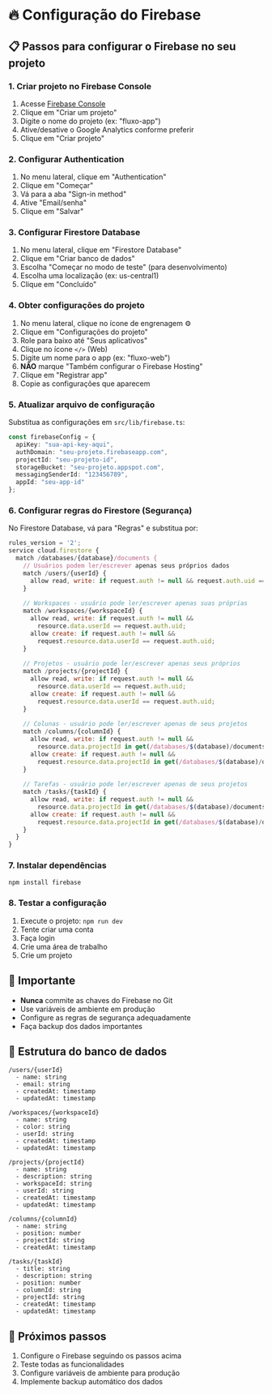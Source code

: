 # 🔥 Configuração do Firebase

## 📋 Passos para configurar o Firebase no seu projeto

### 1. **Criar projeto no Firebase Console**
1. Acesse [Firebase Console](https://console.firebase.google.com/)
2. Clique em "Criar um projeto"
3. Digite o nome do projeto (ex: "fluxo-app")
4. Ative/desative o Google Analytics conforme preferir
5. Clique em "Criar projeto"

### 2. **Configurar Authentication**
1. No menu lateral, clique em "Authentication"
2. Clique em "Começar"
3. Vá para a aba "Sign-in method"
4. Ative "Email/senha"
5. Clique em "Salvar"

### 3. **Configurar Firestore Database**
1. No menu lateral, clique em "Firestore Database"
2. Clique em "Criar banco de dados"
3. Escolha "Começar no modo de teste" (para desenvolvimento)
4. Escolha uma localização (ex: us-central1)
5. Clique em "Concluído"

### 4. **Obter configurações do projeto**
1. No menu lateral, clique no ícone de engrenagem ⚙️
2. Clique em "Configurações do projeto"
3. Role para baixo até "Seus aplicativos"
4. Clique no ícone `</>` (Web)
5. Digite um nome para o app (ex: "fluxo-web")
6. **NÃO** marque "Também configurar o Firebase Hosting"
7. Clique em "Registrar app"
8. Copie as configurações que aparecem

### 5. **Atualizar arquivo de configuração**
Substitua as configurações em `src/lib/firebase.ts`:

```typescript
const firebaseConfig = {
  apiKey: "sua-api-key-aqui",
  authDomain: "seu-projeto.firebaseapp.com",
  projectId: "seu-projeto-id",
  storageBucket: "seu-projeto.appspot.com",
  messagingSenderId: "123456789",
  appId: "seu-app-id"
};
```

### 6. **Configurar regras do Firestore (Segurança)**
No Firestore Database, vá para "Regras" e substitua por:

```javascript
rules_version = '2';
service cloud.firestore {
  match /databases/{database}/documents {
    // Usuários podem ler/escrever apenas seus próprios dados
    match /users/{userId} {
      allow read, write: if request.auth != null && request.auth.uid == userId;
    }
    
    // Workspaces - usuário pode ler/escrever apenas suas próprias
    match /workspaces/{workspaceId} {
      allow read, write: if request.auth != null && 
        resource.data.userId == request.auth.uid;
      allow create: if request.auth != null && 
        request.resource.data.userId == request.auth.uid;
    }
    
    // Projetos - usuário pode ler/escrever apenas seus próprios
    match /projects/{projectId} {
      allow read, write: if request.auth != null && 
        resource.data.userId == request.auth.uid;
      allow create: if request.auth != null && 
        request.resource.data.userId == request.auth.uid;
    }
    
    // Colunas - usuário pode ler/escrever apenas de seus projetos
    match /columns/{columnId} {
      allow read, write: if request.auth != null && 
        resource.data.projectId in get(/databases/$(database)/documents/projects/$(resource.data.projectId)).data.userId == request.auth.uid;
      allow create: if request.auth != null && 
        request.resource.data.projectId in get(/databases/$(database)/documents/projects/$(request.resource.data.projectId)).data.userId == request.auth.uid;
    }
    
    // Tarefas - usuário pode ler/escrever apenas de seus projetos
    match /tasks/{taskId} {
      allow read, write: if request.auth != null && 
        resource.data.projectId in get(/databases/$(database)/documents/projects/$(resource.data.projectId)).data.userId == request.auth.uid;
      allow create: if request.auth != null && 
        request.resource.data.projectId in get(/databases/$(database)/documents/projects/$(request.resource.data.projectId)).data.userId == request.auth.uid;
    }
  }
}
```

### 7. **Instalar dependências**
```bash
npm install firebase
```

### 8. **Testar a configuração**
1. Execute o projeto: `npm run dev`
2. Tente criar uma conta
3. Faça login
4. Crie uma área de trabalho
5. Crie um projeto

## 🚨 **Importante**

- **Nunca** commite as chaves do Firebase no Git
- Use variáveis de ambiente em produção
- Configure as regras de segurança adequadamente
- Faça backup dos dados importantes

## 🔧 **Estrutura do banco de dados**

```
/users/{userId}
  - name: string
  - email: string
  - createdAt: timestamp
  - updatedAt: timestamp

/workspaces/{workspaceId}
  - name: string
  - color: string
  - userId: string
  - createdAt: timestamp
  - updatedAt: timestamp

/projects/{projectId}
  - name: string
  - description: string
  - workspaceId: string
  - userId: string
  - createdAt: timestamp
  - updatedAt: timestamp

/columns/{columnId}
  - name: string
  - position: number
  - projectId: string
  - createdAt: timestamp

/tasks/{taskId}
  - title: string
  - description: string
  - position: number
  - columnId: string
  - projectId: string
  - createdAt: timestamp
  - updatedAt: timestamp
```

## 🎯 **Próximos passos**

1. Configure o Firebase seguindo os passos acima
2. Teste todas as funcionalidades
3. Configure variáveis de ambiente para produção
4. Implemente backup automático dos dados
